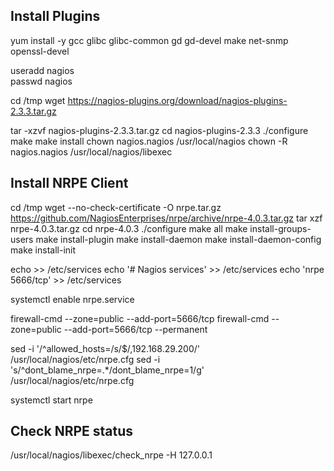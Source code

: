 ## Install Plugins

yum install -y gcc glibc glibc-common gd gd-devel make net-snmp openssl-devel 

useradd nagios  
passwd nagios 

cd /tmp 
wget https://nagios-plugins.org/download/nagios-plugins-2.3.3.tar.gz 

tar -xzvf nagios-plugins-2.3.3.tar.gz 
cd nagios-plugins-2.3.3 
./configure 
make 
make install 
chown nagios.nagios /usr/local/nagios 
chown -R nagios.nagios /usr/local/nagios/libexec 


## Install NRPE Client
cd /tmp 
wget --no-check-certificate -O nrpe.tar.gz https://github.com/NagiosEnterprises/nrpe/archive/nrpe-4.0.3.tar.gz 
tar xzf nrpe-4.0.3.tar.gz 
cd nrpe-4.0.3 
./configure 
make all 
make install-groups-users 
make install-plugin 
make install-daemon 
make install-daemon-config 
make install-init 

echo >> /etc/services 
echo '# Nagios services' >> /etc/services 
echo 'nrpe    5666/tcp' >> /etc/services 

systemctl enable nrpe.service 

firewall-cmd --zone=public --add-port=5666/tcp 
firewall-cmd --zone=public --add-port=5666/tcp --permanent 

sed -i '/^allowed_hosts=/s/$/,192.168.29.200/' /usr/local/nagios/etc/nrpe.cfg 
sed -i 's/^dont_blame_nrpe=.*/dont_blame_nrpe=1/g' /usr/local/nagios/etc/nrpe.cfg 

systemctl start nrpe 

## Check NRPE status 

/usr/local/nagios/libexec/check_nrpe -H 127.0.0.1 
